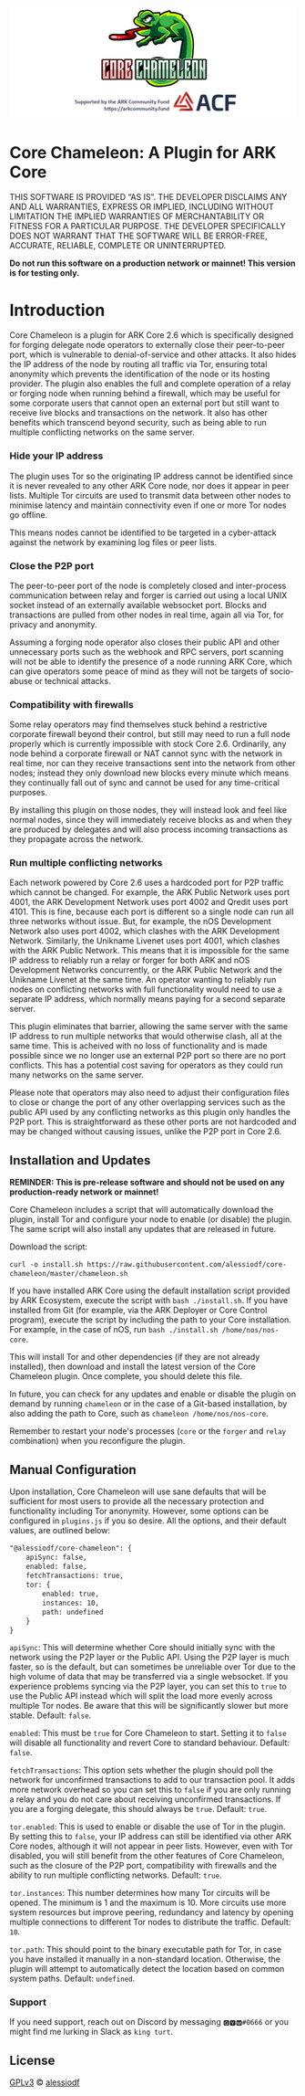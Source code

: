 ![Core Chameleon](https://raw.githubusercontent.com/alessiodf/core-chameleon/master/banner.png)

# Core Chameleon: A Plugin for ARK Core

THIS SOFTWARE IS PROVIDED “AS IS”. THE DEVELOPER DISCLAIMS ANY AND ALL WARRANTIES, EXPRESS OR IMPLIED, INCLUDING WITHOUT LIMITATION THE IMPLIED WARRANTIES OF MERCHANTABILITY OR FITNESS FOR A PARTICULAR PURPOSE. THE DEVELOPER SPECIFICALLY DOES NOT WARRANT THAT THE SOFTWARE WILL BE ERROR-FREE, ACCURATE, RELIABLE, COMPLETE OR UNINTERRUPTED.

**Do not run this software on a production network or mainnet! This version is for testing only.**

# Introduction

Core Chameleon is a plugin for ARK Core 2.6 which is specifically designed for forging delegate node operators to externally close their peer-to-peer port, which is vulnerable to denial-of-service and other attacks. It also hides the IP address of the node by routing all traffic via Tor, ensuring total anonymity which prevents the identification of the node or its hosting provider. The plugin also enables the full and complete operation of a relay or forging node when running behind a firewall, which may be useful for some corporate users that cannot open an external port but still want to receive live blocks and transactions on the network. It also has other benefits which transcend beyond security, such as being able to run multiple conflicting networks on the same server.

### Hide your IP address

The plugin uses Tor so the originating IP address cannot be identified since it is never revealed to any other ARK Core node, nor does it appear in peer lists. Multiple Tor circuits are used to transmit data between other nodes to minimise latency and maintain connectivity even if one or more Tor nodes go offline.

This means nodes cannot be identified to be targeted in a cyber-attack against the network by examining log files or peer lists.

### Close the P2P port

The peer-to-peer port of the node is completely closed and inter-process communication between relay and forger is carried out using a local UNIX socket instead of an externally available websocket port. Blocks and transactions are pulled from other nodes in real time, again all via Tor, for privacy and anonymity.

Assuming a forging node operator also closes their public API and other unnecessary ports such as the webhook and RPC servers, port scanning will not be able to identify the presence of a node running ARK Core, which can give operators some peace of mind as they will not be targets of socio-abuse or technical attacks.

### Compatibility with firewalls

Some relay operators may find themselves stuck behind a restrictive corporate firewall beyond their control, but still may need to run a full node properly which is currently impossible with stock Core 2.6. Ordinarily, any node behind a corporate firewall or NAT cannot sync with the network in real time, nor can they receive transactions sent into the network from other nodes; instead they only download new blocks every minute which means they continually fall out of sync and cannot be used for any time-critical purposes.

By installing this plugin on those nodes, they will instead look and feel like normal nodes, since they will immediately receive blocks as and when they are produced by delegates and will also process incoming transactions as they propagate across the network.

### Run multiple conflicting networks

Each network powered by Core 2.6 uses a hardcoded port for P2P traffic which cannot be changed. For example, the ARK Public Network uses port 4001, the ARK Development Network uses port 4002 and Qredit uses port 4101. This is fine, because each port is different so a single node can run all three networks without issue. But, for example, the nOS Development Network also uses port 4002, which clashes with the ARK Development Network. Similarly, the Unikname Livenet uses port 4001, which clashes with the ARK Public Network. This means that it is impossible for the same IP address to reliably run a relay or forger for both ARK and nOS Development Networks concurrently, or the ARK Public Network and the Unikname Livenet at the same time. An operator wanting to reliably run nodes on conflicting networks with full functionality would need to use a separate IP address, which normally means paying for a second separate server.

This plugin eliminates that barrier, allowing the same server with the same IP address to run multiple networks that would otherwise clash, all at the same time. This is acheived with no loss of functionality and is made possible since we no longer use an external P2P port so there are no port conflicts. This has a potential cost saving for operators as they could run many networks on the same server.

Please note that operators may also need to adjust their configuration files to close or change the port of any other overlapping services such as the public API used by any conflicting networks as this plugin only handles the P2P port. This is straightforward as these other ports are not hardcoded and may be changed without causing issues, unlike the P2P port in Core 2.6.

## Installation and Updates

**REMINDER: This is pre-release software and should not be used on any production-ready network or mainnet!**

Core Chameleon includes a script that will automatically download the plugin, install Tor and configure your node to enable (or disable) the plugin. The same script will also install any updates that are released in future.

Download the script:

```
curl -o install.sh https://raw.githubusercontent.com/alessiodf/core-chameleon/master/chameleon.sh
```

If you have installed ARK Core using the default installation script provided by ARK Ecosystem, execute the script with `bash ./install.sh`. If you have installed from Git (for example, via the ARK Deployer or Core Control program), execute the script by including the path to your Core installation. For example, in the case of nOS, run `bash ./install.sh /home/nos/nos-core`.

This will install Tor and other dependencies (if they are not already installed), then download and install the latest version of the Core Chameleon plugin. Once complete, you should delete this file.

In future, you can check for any updates and enable or disable the plugin on demand by running `chameleon` or in the case of a Git-based installation, by also adding the path to Core, such as `chameleon /home/nos/nos-core`.

Remember to restart your node's processes (`core` or the `forger` and `relay` combination) when you reconfigure the plugin.

## Manual Configuration

Upon installation, Core Chameleon will use sane defaults that will be sufficient for most users to provide all the necessary protection and functionality including Tor anonymity. However, some options can be configured in `plugins.js` if you so desire. All the options, and their default values, are outlined below:

```
"@alessiodf/core-chameleon": {
    apiSync: false,
    enabled: false,
    fetchTransactions: true,
    tor: {
        enabled: true,
        instances: 10,
        path: undefined
    }
}
```

`apiSync`: This will determine whether Core should initially sync with the network using the P2P layer or the Public API. Using the P2P layer is much faster, so is the default, but can sometimes be unreliable over Tor due to the high volume of data that may be transferred via a single websocket. If you experience problems syncing via the P2P layer, you can set this to `true` to use the Public API instead which will split the load more evenly across multiple Tor nodes. Be aware that this will be significantly slower but more stable. Default: `false`.

`enabled`: This must be `true` for Core Chameleon to start. Setting it to `false` will disable all functionality and revert Core to standard behaviour. Default: `false`.

`fetchTransactions`: This option sets whether the plugin should poll the network for unconfirmed transactions to add to our transaction pool. It adds more network overhead so you can set this to `false` if you are only running a relay and you do not care about receiving unconfirmed transactions. If you are a forging delegate, this should always be `true`. Default: `true`.

`tor.enabled`: This is used to enable or disable the use of Tor in the plugin. By setting this to `false`, your IP address can still be identified via other ARK Core nodes, although it will not appear in peer lists. However, even with Tor disabled, you will still benefit from the other features of Core Chameleon, such as the closure of the P2P port, compatibility with firewalls and the ability to run multiple conflicting networks. Default: `true`.

`tor.instances`: This number determines how many Tor circuits will be opened. The minimum is 1 and the maximum is 10. More circuits use more system resources but improve peering, redundancy and latency by opening multiple connections to different Tor nodes to distribute the traffic. Default: `10`.

`tor.path`: This should point to the binary executable path for Tor, in case you have installed it manually in a non-standard location. Otherwise, the plugin will attempt to automatically detect the location based on common system paths. Default: `undefined`.

### Support

If you need support, reach out on Discord by messaging `🅶🆈🅼#0666` or you might find me lurking in Slack as `king turt`.

## License

[GPLv3](LICENSE) © [alessiodf](https://github.com/alessiodf/)
